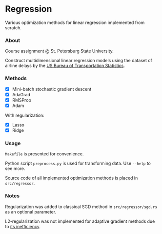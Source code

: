 # Regression

Various optimization methods for linear regression implemented from scratch.

### About

Course assignment @ St. Petersburg State University.

Construct multidimensional linear regression models using the dataset of airline delays by the [US Bureau of 
Transportation Statistics](https://www.transtats.bts.gov/OT_Delay/OT_DelayCause1.asp).

### Methods

- [x] Mini-batch stochastic gradient descent
- [x] AdaGrad
- [x] RMSProp
- [x] Adam

With regularization:

- [x] Lasso
- [x] Ridge

### Usage

`Makefile` is presented for convenience.

Python script `preprocess.py` is used for transforming data. 
Use `--help` to see more.

Source code of all implemented optimization methods is placed in `src/regressor`.

### Notes

Regularization was added to classical SGD method in `src/regressor/sgd.rs` as an optional parameter.

L2-regularization was not implemented for adaptive gradient methods due to 
[its inefficiency](https://stackoverflow.com/questions/42415319/should-i-avoid-to-use-l2-regularization-in-conjuntion-with-rmsprop).